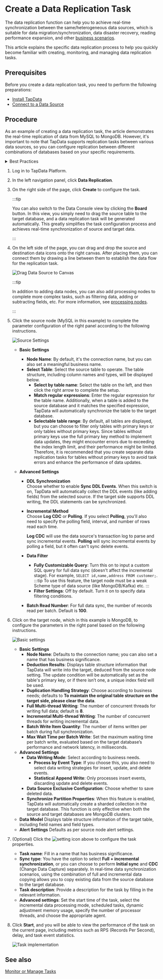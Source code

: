 # Create a Data Replication Task



The data replication function can help you to achieve real-time synchronization between the same/heterogeneous data sources, which is suitable for data migration/synchronization, data disaster recovery, reading performance expansion, and other [business scenarios](../introduction/use-cases.md). 

This article explains the specific data replication process to help you quickly become familiar with creating, monitoring, and managing data replication tasks.

## Prerequisites

Before you create a data replication task, you need to perform the following preparations:

* [Install TapData](../getting-started/install-and-setup/README.md)
* [Connect to a Data Source](../getting-started/connect-data-source.md)

## Procedure

As an example of creating a data replication task, the article demonstrates the real-time replication of data from MySQL to MongoDB. However, it's important to note that TapData supports replication tasks between various data sources, so you can configure replication between different combinations of databases based on your specific requirements.

<details>
  <summary>Best Practices</summary>
  To build efficient and reliable data replication tasks, it is recommended to read the <a href="../case-practices/best-practice/data-sync">Data Synchronization Best Practices</a> before starting to configure tasks.
</details>

1. Log in to TapData Platform.

2. In the left navigation panel, click **Data Replication**.

3. On the right side of the page, click **Create** to configure the task.

   :::tip

   You can also switch to the Data Console view by clicking the **Board** button. In this view, you simply need to drag the source table to the target database, and a data replication task will be generated automatically. This greatly simplifies the task configuration process and achieves real-time synchronization of source and target data.

   :::

4. On the left side of the page, you can drag and drop the source and destination data icons onto the right canvas. After placing them, you can connect them by drawing a line between them to establish the data flow for the replication task.

   ![Drag Data Source to Canvas](../images/drag_database.png)

   :::tip

   In addition to adding data nodes, you can also add processing nodes to complete more complex tasks, such as filtering data, adding or subtracting fields, etc. For more information, see [processing nodes](../data-transformation/process-node.md).

   :::

5. Click the source node (MySQL in this example) to complete the parameter configuration of the right panel according to the following instructions.

   ![Source Settings](../images/data_source_settings.png)

   * **Basic Settings**      

      * **Node Name**: By default, it's the connection name, but you can also set a meaningful business name.
      * **Select Table**: Select the source table to operate. The table structure, including column names and types, will be displayed below.      
        * **Select by table name**: Select the table on the left, and then click the right arrow to complete the setup.
        * **Match regular expressions**: Enter the regular expression for the table name. Additionally, when a table is added to the source database and it matches the specified expression, TapData will automatically synchronize the table to the target database.
        * **Selectable table range**: By default, all tables are displayed, but you can choose to filter only tables with primary keys or only tables without primary keys. Since tables without primary keys use the full primary key method to implement data updates, they might encounter errors due to exceeding the index length limit, and their performance might be limited. Therefore, it is recommended that you create separate data replication tasks for tables without primary keys to avoid task errors and enhance the performance of data updates.

   * **Advanced Settings**      

      * **DDL Synchronization**      
        Choose whether to enable **Sync DDL Events**. When this switch is on, TapData will automatically collect the DDL events (like adding fields) from the selected source. If the target side supports DDL writing, the DDL statements can be synchronized.      

      * **Incremental Method**      
        Choose **Log CDC** or **Polling**. If you select **Polling**, you'll also need to specify the polling field, interval, and number of rows read each time.

        **Log CDC** will use the data source's transaction log to parse and sync incremental events. **Polling** will sync incremental events by polling a field, but it often can't sync delete events.      

      * **Data Filter**      

        * **Fully Customizable Query**: Turn this on to input a custom SQL query for full data sync (doesn't affect the incremental stage). For example, `SELECT id,name,address FROM customer;`.
          :::tip
          To use this feature, the target node must be a weak Scheme type of data source (like MongoDB/Kafka) etc.
          ::: 
        * **Filter Settings**: Off by default. Turn it on to specify data filtering conditions.      

      * **Batch Read Number**: For full data sync, the number of records read per batch. Default is **100**.     

6. Click on the target node, which in this example is MongoDB, to configure the parameters in the right panel based on the following instructions.

   ![Basic settings](../images/data_copy_normal_setting.png)

   * **Basic Settings**
     * **Node Name**: Defaults to the connection name; you can also set a name that has business significance.
     * **Deduction Results**: Displays table structure information that TapData will write into the target, deduced from the source node setting. The update condition will be automatically set as the table's primary key, or if there isn’t one, a unique index field will be used.
     * **Duplication Handling Strategy**: Choose according to business needs; defaults to **To maintain the original table structure on the target side, please clear the data**.
     * **Full Multi-thread Writing**: The number of concurrent threads for writing full data; default is **8**.
     * **Incremental Multi-thread Writing**: The number of concurrent threads for writing incremental data.
     * **Batch Write Item Quantity**: The number of items written per batch during full synchronization.
     * **Max Wait Time per Batch Write**: Set the maximum waiting time per batch write, evaluated based on the target database’s performance and network latency, in milliseconds.
   * <span id="advanced-settings">**Advanced Settings**</span>
     * **Data Writing Mode**: Select according to business needs.
       * **Process by Event Type**: If you choose this, you also need to select data writing strategies for insert, update, and delete events.
       * **Statistical Append Write**: Only processes insert events, discarding update and delete events.
     * **Data Source Exclusive Configuration**: Choose whether to save deleted data.
     * **Synchronize Partition Properties**: When this feature is enabled, TapData will automatically create a sharded collection in the target database. This function is only effective when both the source and target databases are MongoDB clusters.
   * **Data Model**
     Displays table structure information of the target table, including field names and field types.
   * **Alert Settings**
     Defaults as per source node alert settings.

7. (Optional) Click the ![setting](../images/setting.png) icon above to configure the <span id="task-attr">task properties</span>.

   * **Task name**: Fill in a name that has business significance.
   * **Sync type**: You have the option to select **Full + incremental synchronization**, or you can choose to perform **Initial sync** and **CDC** (Change Data Capture) separately. In real-time data synchronization scenarios, using the combination of full and incremental data copying allows you to copy existing data from the source database to the target database.
   * **Task description**: Provide a description for the task by filling in the relevant information.
   * **Advanced settings**: Set the start time of the task, select the incremental data processing mode, scheduled tasks, dynamic adjustment memory usage, specify the number of processor threads, and choose the appropriate agent.

8. Click **Start**, and you will be able to view the performance of the task on the current page, including metrics such as RPS (Records Per Second), delay, and task event statistics.

   ![Task implementation](../images/copy_data_monitor_en.png)



## See also

[Monitor or Manage Tasks](../data-transformation/manage-task.md)

